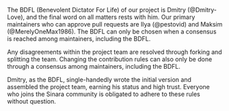 The BDFL (Benevolent Dictator For Life) of our project is Dmitry (@Dmitry-Love), and the final word on all matters rests with him. Our primary maintainers who can approve pull requests are Ilya (@pestovid) and Maksim (@MerelyOneMax1986). The BDFL can only be chosen when a consensus is reached among maintainers, including the BDFL.

Any disagreements within the project team are resolved through forking and splitting the team. Changing the contribution rules can also only be done through a consensus among maintainers, including the BDFL.

Dmitry, as the BDFL, single-handedly wrote the initial version and assembled the project team, earning his status and high trust. Everyone who joins the Sinara community is obligated to adhere to these rules without question.
